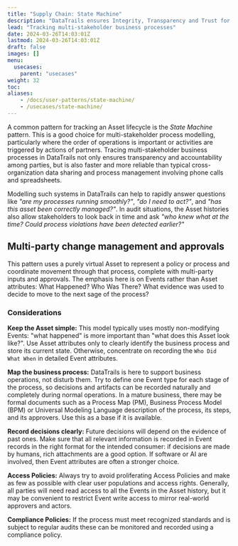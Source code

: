 ```yaml
---
title: "Supply Chain: State Machine"
description: "DataTrails ensures Integrity, Transparency and Trust for Supply Chains"
lead: "Tracking multi-stakeholder business processes"
date: 2024-03-26T14:03:01Z
lastmod: 2024-03-26T14:03:01Z
draft: false
images: []
menu: 
  usecases:
    parent: "usecases"
weight: 32
toc: 
aliases:
    - /docs/user-patterns/state-machine/
    - /usecases/state-machine/
---
```


A common pattern for tracking an Asset lifecycle is the *State Machine* pattern. This is a good choice for multi-stakeholder process modelling, particularly where the order of operations is important or activities are triggered by actions of partners. Tracing multi-stakeholder business processes in DataTrails not only ensures transparency and accountability among parties, but is also faster and more reliable than typical cross-organization data sharing and process management involving phone calls and spreadsheets.

Modelling such systems in DataTrails can help to rapidly answer questions like *"are my processes running smoothly?"*, *"do I need to act?"*, and *"has this asset been correctly managed?"*. In audit situations, the Asset histories also allow stakeholders to look back in time and ask *"who knew what at the time? Could process violations have been detected earlier?"*

## Multi-party change management and approvals

This pattern uses a purely virtual Asset to represent a policy or process and coordinate movement through that process, complete with multi-party inputs and approvals. The emphasis here is on Events rather than Asset attributes: What Happened? Who Was There? What evidence was used to decide to move to the next sage of the process?

### Considerations

**Keep the Asset simple:** This model typically uses mostly non-modifying Events: "what happened" is more important than "what does this Asset look like?". Use Asset attributes only to clearly identify the business process and store its current state. Otherwise, concentrate on recording the `Who Did What When` in detailed Event attributes.

**Map the business process:** DataTrails is here to support business operations, not disturb them. Try to define one Event type for each stage of the process, so decisions and artifacts can be recorded naturally and completely during normal operations. In a mature business, there may be formal documents such as a Process Map (PM), Business Process Model (BPM) or Universal Modeling Language description of the process, its steps, and its approvers. Use this as a base if it is available.

**Record decisions clearly:** Future decisions will depend on the evidence of past ones. Make sure that all relevant information is recorded in Event records in the right format for the intended consumer: if decisions are made by humans, rich attachments are a good option. If software or AI are involved, then Event attributes are often a stronger choice.

**Access Policies:** Always try to avoid proliferating Access Policies and make as few as possible with clear user populations and access rights. Generally, all parties will need read access to all the Events in the Asset history, but it may be convenient to restrict Event write access to mirror real-world approvers and actors.  

**Compliance Policies:** If the process must meet recognized standards and is subject to regular audits these can be monitored and recorded using a compliance policy. 
